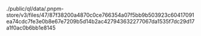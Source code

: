 ./public/ql/data/.pnpm-store/v3/files/47/87f38200a4870c0ce766354a07f5bb9b503923c60417091ea74cdc7fe3e0b8e67e7209b5d14b2ac427943632277067da1535f7dc29d17a1f0ac0b6bb1e8145